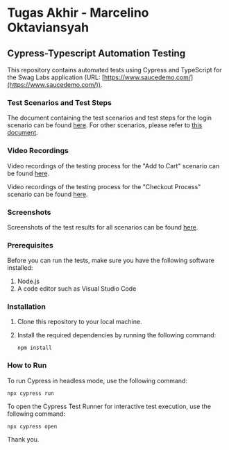 # Tugas Akhir - Marcelino Oktaviansyah

## Cypress-Typescript Automation Testing

This repository contains automated tests using Cypress and TypeScript for the Swag Labs application (URL: [https://www.saucedemo.com/](https://www.saucedemo.com/)).

### Test Scenarios and Test Steps

The document containing the test scenarios and test steps for the login scenario can be found [here](https://docs.google.com/spreadsheets/d/1uCETyaUUMoPQMLnD6JN03eqQEVCyfA5kr9ua86aClXE/edit?usp=sharing). For other scenarios, please refer to [this document](https://docs.google.com/spreadsheets/d/1Mxeo4Mg0QI_AGa9XWTMd-pnQ3b0ZxmJOaz7Pv8BheHM/edit?usp=sharing).

### Video Recordings

Video recordings of the testing process for the "Add to Cart" scenario can be found [here](https://drive.google.com/file/d/1TZSwxXsavLsz_a3EWswurVIb6ve19-9t/view?usp=sharing).

Video recordings of the testing process for the "Checkout Process" scenario can be found [here](https://drive.google.com/file/d/1sO_PpWPk2E-3_ToW_GZs8UWARe6mKuD7/view?usp=sharing).

### Screenshots

Screenshots of the test results for all scenarios can be found [here](https://drive.google.com/drive/folders/1HyQujVEt-R_WVMGSvLWN-PZ6-zqGxxCO?usp=sharing).

### Prerequisites

Before you can run the tests, make sure you have the following software installed:

1. Node.js
2. A code editor such as Visual Studio Code

### Installation

1. Clone this repository to your local machine.
2. Install the required dependencies by running the following command:

   ```
   npm install
   ```

### How to Run

To run Cypress in headless mode, use the following command:

```
npx cypress run
```

To open the Cypress Test Runner for interactive test execution, use the following command:

```
npx cypress open
```

Thank you.

